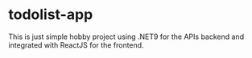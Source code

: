 # todolist-app
This is just simple hobby project using .NET9 for the APIs backend and integrated with ReactJS for the frontend.
